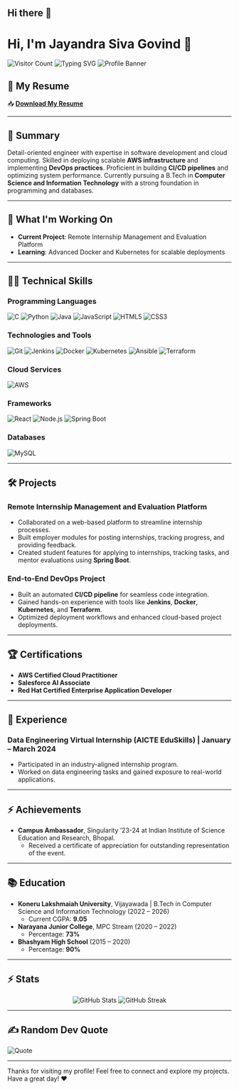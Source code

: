 ## Hi there 👋

# Hi, I'm Jayandra Siva Govind 👋

![Visitor Count](https://komarev.com/ghpvc/?username=Govind93923&color=blue)
![Typing SVG](https://readme-typing-svg.herokuapp.com?font=Fira+Code&size=24&pause=1000&color=27F7FF&center=true&vCenter=true&width=600&lines=A+Passionate+Software+Developer;DevOps+Engineer;Cloud+Computing+Enthusiast;Always+Striving+to+Innovate)
![Profile Banner](https://your-image-link.com) <!-- Replace this link with the banner image URL -->
## 📄 My Resume
📥 **[Download My Resume](https://github.com/your-repo-name/your-resume-file.pdf)** <!-- Replace with the actual link to your uploaded resume -->


---

## 📝 Summary
Detail-oriented engineer with expertise in software development and cloud computing. Skilled in deploying scalable **AWS infrastructure** and implementing **DevOps practices**. Proficient in building **CI/CD pipelines** and optimizing system performance. Currently pursuing a B.Tech in **Computer Science and Information Technology** with a strong foundation in programming and databases.

---

## 🔭 What I'm Working On
- **Current Project**: Remote Internship Management and Evaluation Platform
- **Learning**: Advanced Docker and Kubernetes for scalable deployments

---

## 🧑‍💻 Technical Skills

### Programming Languages
![C](https://img.shields.io/badge/C-00599C?style=for-the-badge&logo=c&logoColor=white)
![Python](https://img.shields.io/badge/Python-3776AB?style=for-the-badge&logo=python&logoColor=white)
![Java](https://img.shields.io/badge/Java-007396?style=for-the-badge&logo=java&logoColor=white)
![JavaScript](https://img.shields.io/badge/JavaScript-F7DF1E?style=for-the-badge&logo=javascript&logoColor=black)
![HTML5](https://img.shields.io/badge/HTML5-E34F26?style=for-the-badge&logo=html5&logoColor=white)
![CSS3](https://img.shields.io/badge/CSS3-1572B6?style=for-the-badge&logo=css3&logoColor=white)

### Technologies and Tools
![Git](https://img.shields.io/badge/Git-F05032?style=for-the-badge&logo=git&logoColor=white)
![Jenkins](https://img.shields.io/badge/Jenkins-D24939?style=for-the-badge&logo=jenkins&logoColor=white)
![Docker](https://img.shields.io/badge/Docker-2496ED?style=for-the-badge&logo=docker&logoColor=white)
![Kubernetes](https://img.shields.io/badge/Kubernetes-326CE5?style=for-the-badge&logo=kubernetes&logoColor=white)
![Ansible](https://img.shields.io/badge/Ansible-EE0000?style=for-the-badge&logo=ansible&logoColor=white)
![Terraform](https://img.shields.io/badge/Terraform-7B42BC?style=for-the-badge&logo=terraform&logoColor=white)

### Cloud Services
![AWS](https://img.shields.io/badge/Amazon%20AWS-232F3E?style=for-the-badge&logo=amazon-aws&logoColor=white)

### Frameworks
![React](https://img.shields.io/badge/React-61DAFB?style=for-the-badge&logo=react&logoColor=black)
![Node.js](https://img.shields.io/badge/Node.js-339933?style=for-the-badge&logo=nodedotjs&logoColor=white)
![Spring Boot](https://img.shields.io/badge/Spring%20Boot-6DB33F?style=for-the-badge&logo=springboot&logoColor=white)

### Databases
![MySQL](https://img.shields.io/badge/MySQL-4479A1?style=for-the-badge&logo=mysql&logoColor=white)

---

## 🛠️ Projects

### Remote Internship Management and Evaluation Platform
- Collaborated on a web-based platform to streamline internship processes.
- Built employer modules for posting internships, tracking progress, and providing feedback.
- Created student features for applying to internships, tracking tasks, and mentor evaluations using **Spring Boot**.

### End-to-End DevOps Project
- Built an automated **CI/CD pipeline** for seamless code integration.
- Gained hands-on experience with tools like **Jenkins**, **Docker**, **Kubernetes**, and **Terraform**.
- Optimized deployment workflows and enhanced cloud-based project deployments.

---

## 🏆 Certifications
- **AWS Certified Cloud Practitioner**
- **Salesforce AI Associate**
- **Red Hat Certified Enterprise Application Developer**

---

## 👔 Experience
### Data Engineering Virtual Internship (AICTE EduSkills) | January – March 2024
- Participated in an industry-aligned internship program.
- Worked on data engineering tasks and gained exposure to real-world applications.

---

## ⚡ Achievements
- **Campus Ambassador**, Singularity ’23-24 at Indian Institute of Science Education and Research, Bhopal.
  - Received a certificate of appreciation for outstanding representation of the event.

---

## 📚 Education
- **Koneru Lakshmaiah University**, Vijayawada | B.Tech in Computer Science and Information Technology (2022 – 2026)
  - Current CGPA: **9.05**
- **Narayana Junior College**, MPC Stream (2020 – 2022)
  - Percentage: **73%**
- **Bhashyam High School** (2015 – 2020)
  - Percentage: **90%**

---

## ⚡ Stats
<p align="center">
  <img src="https://github-readme-stats.vercel.app/api?username=Govind93923&show_icons=true&theme=radical" alt="GitHub Stats" />
  <img src="https://github-readme-streak-stats.herokuapp.com/?user=Govind93923&theme=radical" alt="GitHub Streak" />
</p>

---

## ✍️ Random Dev Quote
![Quote](https://quotes-github-readme.vercel.app/api?type=horizontal&theme=dark)

---

Thanks for visiting my profile! Feel free to connect and explore my projects. Have a great day! ❤️
